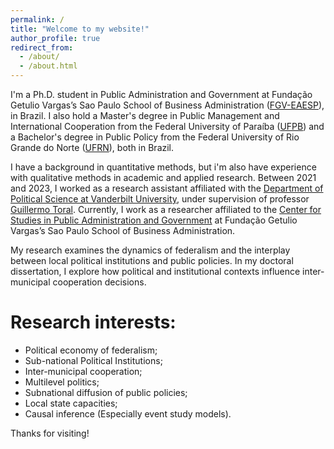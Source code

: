 ```yaml
---
permalink: /
title: "Welcome to my website!"
author_profile: true
redirect_from: 
  - /about/
  - /about.html
---
```


I'm a Ph.D. student in Public Administration and Government at Fundação Getulio Vargas’s Sao Paulo School of Business Administration ([FGV-EAESP](https://eaesp.fgv.br/en)), in Brazil. I also hold a Master's degree in Public Management and International Cooperation from the Federal University of Paraíba ([UFPB](https://www.ccsa.ufpb.br/pgpci/contents/menu/pgpci-1/pgpci-1/english)) and a Bachelor's degree in Public Policy from the Federal University of Rio Grande do Norte ([UFRN](https://cchla.ufrn.br/ipp/gpp/)), both in Brazil. 

I have a background in quantitative methods, but i'm also have experience with qualitative methods in academic and applied research. Between 2021 and 2023, I worked as a research assistant affiliated with the [Department of Political Science at Vanderbilt University](https://as.vanderbilt.edu/political-science/), under supervision of professor [Guillermo Toral](https://www.guillermotoral.com/). Currently, I work as a researcher affiliated to the [Center for Studies in Public Administration and Government](https://eaesp.fgv.br/en/study-centers/center-public-administration-and-government-studies-ceapg) at Fundação Getulio Vargas’s Sao Paulo School of Business Administration.

My research examines the dynamics of federalism and the interplay between local political institutions and public policies. In my doctoral dissertation, I explore how political and institutional contexts influence inter-municipal cooperation decisions.

Research interests: 
======
* Political economy of federalism;
* Sub-national Political Institutions;
* Inter-municipal cooperation;
* Multilevel politics;
* Subnational diffusion of public policies;
* Local state capacities;
* Causal inference (Especially event study models).


Thanks for visiting!
